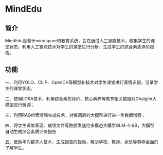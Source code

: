 # MindEdu

## 简介

MindEdu是基于mindspore的教育系统，旨在通过人工智能技术，收集学生的课堂状态，利用人工智能技术对学生的课堂进行分析，生成学生的综合素质评价报告。

## 功能

一、利用YOLO、CLIP、OpenCV等模型和技术对学生课堂进行表情识别，记录学生的课堂状态。

二、使用LORA技术，利用综合素质评价、核心素养等教育相关数据对Chatglm大模型进行微调；

三、利用RAG检索增强生成技术，对微调后的大模型进行进一步数据增强；

四、将学生课堂表现、成绩文件等数据发送给多模态大模型GLM-4-9B，大模型自动生成综合素质评价报告

五、借助华为数字人技术，生成报告的视频，帮助学校、教师、家长等群体全面的了解学生。
